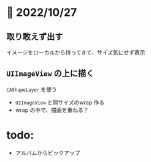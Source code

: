 # 📝 2022/10/27

## 取り敢えず出す

イメージをローカルから持ってきて、サイズ気にせず表示

## `UIImageView` の上に描く

`CAShapeLayer` を使う

- `UIImageView` と同サイズのwrap 作る
- wrap の中で、描画を重ねる？

# todo:

- アルバムからピックアップ
